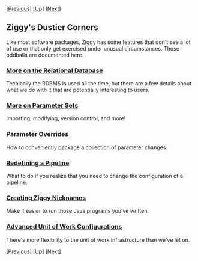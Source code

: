 <!-- -*-visual-line-*- -->

[[Previous]](console-cli.md)
[[Up]](user-manual.md)
[[Next]](more-rdbms.md)

## Ziggy's Dustier Corners

Like most software packages, Ziggy has some features that don't see a lot of use or that only get exercised under unusual circumstances. Those oddballs are documented here.

### [More on the Relational Database](more-rdbms.md)

Techically the RDBMS is used all the time, but there are a few details about what we do with it that are potentially interesting to users.

### [More on Parameter Sets](more-parameter-sets.md)

Importing, modifying, version control, and more!

### [Parameter Overrides](parameter-overrides.md)

How to conveniently package a collection of parameter changes.

### [Redefining a Pipeline](redefine-pipeline.md)

What to do if you realize that you need to change the configuration of a pipeline.

### [Creating Ziggy Nicknames](nicknames.md)

Make it easier to run those Java programs you've written.

### [Advanced Unit of Work Configurations](advanced-uow.md)

There's more flexibility to the unit of work infrastructure than we've let on.

[[Previous]](console-cli.md)
[[Up]](user-manual.md)
[[Next]](more-rdbms.md)

<!--
### [Customizing Ziggy](customizing-ziggy.md)

Add your own parameter set types and more.
-->
